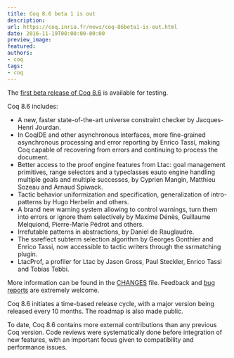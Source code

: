 ```yaml
---
title: Coq 8.6 beta 1 is out
description:
url: https://coq.inria.fr/news/coq-86beta1-is-out.html
date: 2016-11-19T00:00:00-00:00
preview_image:
featured:
authors:
- coq
tags:
- coq
---
```



The <a href="https://coq.inria.fr/coq-86">first beta release of Coq 8.6</a> is available for
testing.

Coq 8.6 includes:

<ul>
<li>A new, faster state-of-the-art universe constraint checker by
  Jacques-Henri Jourdan.</li>
<li>In CoqIDE and other asynchronous interfaces, more fine-grained
  asynchronous processing and error reporting by Enrico Tassi, making
  Coq capable of recovering from errors and continuing to process the
  document.</li>
<li>Better access to the proof engine features from Ltac: goal management
  primitives, range selectors and a typeclasses eauto engine handling
  multiple goals and multiple successes, by Cyprien Mangin, Matthieu
  Sozeau and Arnaud Spiwack.</li>
<li>Tactic behavior uniformization and specification, generalization of
  intro-patterns by Hugo Herbelin and others.</li>
<li>A brand new warning system allowing to control warnings, turn them
  into errors or ignore them selectively by Maxime D&eacute;n&egrave;s, Guillaume
  Melquiond, Pierre-Marie P&eacute;drot and others.</li>
<li>Irrefutable patterns in abstractions, by Daniel de Rauglaudre.</li>
<li>The ssreflect subterm selection algorithm by Georges Gonthier and
  Enrico Tassi, now accessible to tactic writers through the
  ssrmatching plugin.</li>
<li>LtacProf, a profiler for Ltac by Jason Gross, Paul Steckler, Enrico
  Tassi and Tobias Tebbi.</li>
</ul>

<p>More information can be found in the <a href="https://coq.inria.fr/distrib/V8.6beta1/CHANGES">CHANGES</a> file. Feedback and
<a href="https://coq.inria.fr/bugs">bug reports</a> are extremely welcome.</p>

<p>Coq 8.6 initiates a time-based release cycle, with a major version being
released every 10 months. The roadmap is also made public.</p>

<p>To date, Coq 8.6 contains more external contributions than any previous
Coq version. Code reviews were systematically done before integration
of new features, with an important focus given to compatibility and
performance issues.</p>


 
